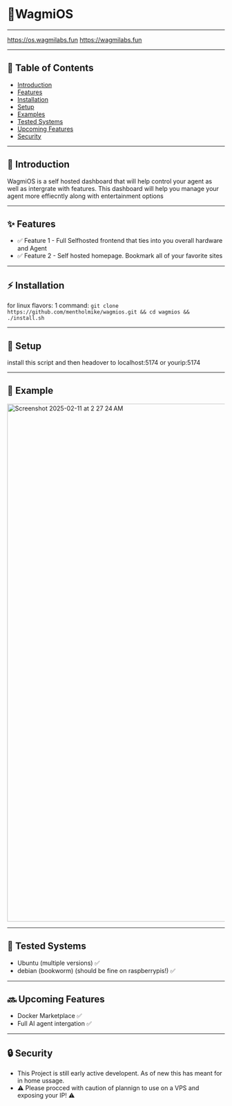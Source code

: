 # 💾WagmiOS

---

https://os.wagmilabs.fun
https://wagmilabs.fun

---


## 📌 Table of Contents
- [Introduction](#introduction)
- [Features](#features)
- [Installation](#installation)
- [Setup](#usage)
- [Examples](#examples)
- [Tested Systems](#tests)
- [Upcoming Features](#upcoming)
- [Security](#security)




---

## 📖 Introduction

WagmiOS is a self hosted dashboard that will help control your agent as well as intergrate with features. This dashboard will help you manage your agent more effiecntly along with entertainment options

---

## ✨ Features

- ✅ Feature 1 - Full Selfhosted frontend that ties into you overall hardware and Agent 
- ✅ Feature 2 - Self hosted homepage. Bookmark all of your favorite sites
---

## ⚡ Installation
for linux flavors: 1 command: `git clone https://github.com/mentholmike/wagmios.git && cd wagmios && ./install.sh`


---

## 🔧 **Setup**
install this script and then headover to localhost:5174 or yourip:5174


---


## 🐧 **Example**


<img width="1197" alt="Screenshot 2025-02-11 at 2 27 24 AM" src="https://github.com/user-attachments/assets/63927dc3-2443-4f25-bdfb-dd57b3c099fa" />

---

## 💾 **Tested Systems**
-  Ubuntu (multiple versions) ✅
-  debian (bookworm) (should be fine on raspberrypis!) ✅


---

## 🔜 **Upcoming Features**
-  Docker Marketplace ✅
- Full AI agent intergation ✅



---

## 🔒 **Security**
- This Project is still early active developent. As of new this has meant for in home ussage.
-  ⚠️ Please procced with caution of plannign to use on a VPS and exposing your IP! ⚠️
